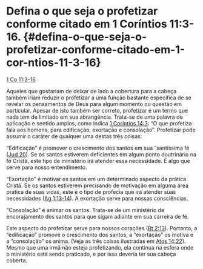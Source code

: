 # Defina o que seja o profetizar conforme citado em 1 Coríntios 11:3-16. {#defina-o-que-seja-o-profetizar-conforme-citado-em-1-cor-ntios-11-3-16}

[1 Co 11:3-16](http://bibliaonline.com.br/acf/1co/11/3-16)

Aqueles que gostariam de deixar de lado a cobertura para a cabeça também iriam reduzir o profetizar a uma função bastante específica de se revelar os pensamentos de Deus para algum momento ou questão em particular. Apesar de isto também ser correto, profetizar é um termo que nada tem de limitado em sua abrangência. Trata-se de uma palavra de aplicação e sentido amplos, como indica [1 Coríntios 14:3](http://bibliaonline.com.br/acf/1co/14/3): “O que profetiza fala aos homens, para edificação, exortação e consolação”. Profetizar pode assumir o caráter de qualquer uma destas três coisas:

“Edificação” é promover o crescimento dos santos em sua “santíssima fé ([Jud 20](http://bibliaonline.com.br/acf/jd/1/20)). Se os santos estiverem deficientes em algum ponto doutrinário na fé Cristã, este tipo de ministério irá atender essa necessidade. É algo que serve para nosso entendimento.

“Exortação” é motivar os santos em um determinado aspecto da prática Cristã. Se os santos estiverem precisando de motivação em alguma área prática de suas vidas, este é o tipo de profecia que irá atender suas necessidades ([Ag 1:13-14](http://bibliaonline.com.br/acf/ag/1/13-14)). A exortação serve para nossas consciências.

“Consolação” é animar os santos. Trata-se de um ministério de encorajamento dos santos para que sigam adiante em sua carreira de fé.

Este aspecto do profetizar serve para nossos corações ([Rt 2:13](http://bibliaonline.com.br/acf/rt/2/13)). Portanto, a “edificação” promove o crescimento dos santos, a “exortação” os motiva e a “consolação” os anima. (Veja as três coisas ilustradas em [Atos 14:22](http://bibliaonline.com.br/acf/atos/14/22)). Mesmo que uma irmã não esteja profetizando, ela continua na esfera onde o ministério está sendo praticado, e por isso deveria ter sua cabeça coberta.